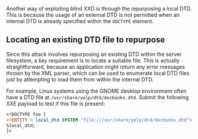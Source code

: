 Another way of exploiting blind XXD is through the repurposing a local DTD. This is because the usage of an external DTD is not permitted when an internal DTD is already specified within the `DOCTYPE` element.
## Locating an existing DTD file to repurpose
Since this attack involves repurposing an existing DTD within the server filesystem, a key requirement is to locate a suitable file. This is actually straightforward, because an application might return any error messages thrown by the XML parser, which can be used to enumerate local DTD files just by attempting to load them from within the internal DTD.

For example, Linux systems using the GNOME desktop environment often have a DTD file at `/usr/share/yelp/dtd/docbookx.dtd`. Submit the following XXE payload to test if this file is present:
```dtd
<!DOCTYPE foo [
<!ENTITY % local_dtd SYSTEM "file:///usr/share/yelp/dtd/docbookx.dtd">
%local_dtd;
]>
```
